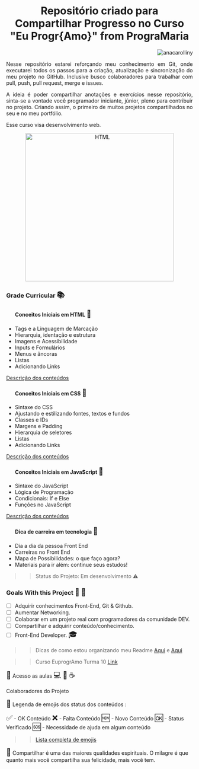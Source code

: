 <h1 align="center"> Repositório criado para Compartilhar Progresso no Curso "Eu Progr{Amo}" from PrograMaria </h1>
<p align="right"> <img src="https://komarev.com/ghpvc/?username=anacarolliny&label=Profile%20views&color=0e75b6&style=flat" alt="anacarolliny" /> </p>

<p align="justify">Nesse repositório estarei reforçando meu conhecimento em Git, onde executarei todos os passos para a criação, atualização e sincronização do meu projeto no GitHub. Inclusive busco colaboradores para trabalhar com pull, push, pull request, merge e issues.

<p align="justify">
A ideia é poder compartilhar anotações e exercícios nesse repositório, sinta-se a vontade você programador iniciante, júnior, pleno para contribuir no projeto. Criando assim, o primeiro de muitos projetos compartilhados no seu e no meu portfólio.</p>
Esse curso visa desenvolvimento web.

<p align="center"> 
 <a align="left>" target="_blank"> <img src="https://www.topgadget.com.br/wp-content/uploads/2020/09/html-css-js-1.jpg" alt="HTML" width="400" height="400"/> </a> 
<h3>Grade Curricular <span style='font-size:20px;'>&#128218;</span></h3> 

<ul>
<h4>Conceitos Iniciais em HTML <span style='font-size:20px;'>&#128217;</span> </h4>
   <li>Tags e a Linguagem de Marcação</li>
   <li> Hierarquia, identação e estrutura</li>
   <li> Imagens e Acessibilidade</li>
   <li> Inputs e Formulários</li>
   <li> Menus e âncoras</li>
   <li> Listas</li>
   <li> Adicionando Links</li>
</ul>

[Descrição dos conteúdos](https://github.com/anacarolliny/WebProjects/tree/main/CSS)

<ul>
<h4>Conceitos Iniciais em CSS <span style='font-size:20px;'>&#128216;</span>  </h4>
   <li>Sintaxe do CSS</li>
   <li> Ajustando e estilizando fontes, textos e fundos</li>
   <li>  Classes e IDs</li>
   <li>Margens e Padding</li>
   <li> Hierarquia de seletores</li>
   <li> Listas</li>
   <li> Adicionando Links</li>
   </ul>
   
[Descrição dos conteúdos](https://github.com/anacarolliny/WebProjects/tree/main/HTML)

<ul>
<h4>Conceitos Iniciais em JavaScript <span style='font-size:20px;'>&#128215;</span> </h4>
   <li>Sintaxe do JavaScript</li>
   <li> Lógica de Programação</li>
   <li>Condicionais: If e Else</li>
   <li>Funções no JavaScript</li>
   </ul>

 [Descrição dos conteúdos](https://github.com/anacarolliny/WebProjects/tree/main/Javascript)
 
 <ul>
<h4>Dica de carreira em tecnologia <span style='font-size:20px;'>&#128214;</span> </h4>
   <li>Dia a dia da pessoa Front End</li>
   <li> Carreiras no Front End</li>
   <li>Mapa de Possibilidades: o que faço agora?</li>
   <li>Materiais para ir além: continue seus estudos!</li>
   </ul>

> > Status do Projeto: Em desenvolvimento :warning:


### Goals With this Project <span style='font-size:20px;'>&#128640;</span> <span style='font-size:20px;'>&#127919;</span>

- [ ] Adquirir conhecimentos Front-End, Git & Github.
- [ ] Aumentar Networking.
- [ ] Colaborar em um projeto real com programadores da comunidade DEV.
- [ ] Compartilhar e adquirir conteúdo/conhecimento.
- [ ] Front-End Developer. <span style='font-size:20px;'>&#127891;</span>

> > Dicas de como estou organizando meu Readme [Aqui](https://dev.to/reginadiana/como-escrever-um-readme-md-sensacional-no-github-4509) e [Aqui](https://dfilitto.com.br/desenvolvimento/c-sharp/como-criar-um-readme-excelente-no-github/)

> > Curso EuprogrAmo Turma 10 [Link](https://www.programaria.org/curso-online-euprogramo/)




<span style='font-size:20px;'>&#128193;</span> Acesso as aulas 
<span style='font-size:20px;'>&#128187;</span> <span style='font-size:20px;'>&#128406;</span> <span style='font-size:20px;'>&#9749;</span>

  Colaboradores do Projeto 

 <span style='font-size:20px;'>&#128204;</span> Legenda de emojis dos status dos conteúdos :
<p> <span style='font-size:20px;'>&#9989;</span> - OK Conteúdo <span style='font-size:20px;'>&#10060;</span> - Falta Conteúdo <span style='font-size:20px;'>&#127381;</span> - Novo Conteúdo <span style='font-size:20px;'>&#127383;</span> - Status Verificado <span style='font-size:20px;'>&#127384;</span> - Necessidade de ajuda em algum conteúdo

> > [Lista completa de emojis](https://www.w3schools.com/charsets/ref_emoji.asp)



<span style='font-size:20px;'>&#128156;</span> Compartilhar é uma das maiores qualidades espirituais. O milagre é que   quanto mais você compartilha sua felicidade, mais você tem.

